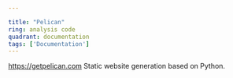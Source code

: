 ```yaml
---

title: "Pelican"
ring: analysis code
quadrant: documentation
tags: ['Documentation']
---
```

https://getpelican.com
Static website generation based on Python.
